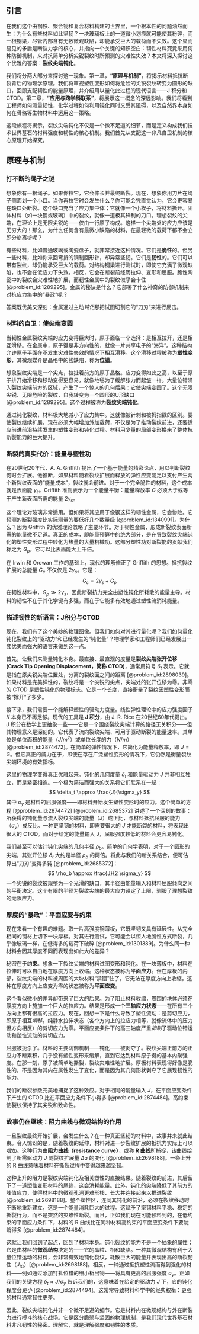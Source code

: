 ## 引言
在我们这个由钢铁、聚合物和复合材料构建的世界里，一个根本性的问题油然而生：为什么有些材料如此坚韧？一块玻璃板上的一道微小划痕就可能使其粉碎，而一根钢梁，尽管内部含有无数微观缺陷，却能承受巨大的载荷而不失效。这个显而易见的矛盾是断裂力学的核心，并指向一个关键的知识空白：韧性材料究竟采用何种防御机制，来对抗简单分析尖锐裂纹时所预测的灾难性失效？本文将深入探讨这个优雅的答案：**裂纹尖端钝化**。

我们将分两大部分来探讨这一现象。第一章，**“原理与机制”**，将揭示材料抵抗断裂背后的物理学原理。我们将审视塑性变形如何将危险的尖锐裂纹转变为圆形的缺口，回顾支配韧性的能量原理，并介绍用以量化此过程的现代语言——J 积分和 CTOD。第二章，**“应用与跨学科联系”**，将展示这一概念的深远影响。我们将看到工程师如何测量韧性，化学过程如何利用钝化同时又受其阻碍，以及自然界本身如何在骨骼等生物材料中运用这一策略。

这段旅程将揭示，裂纹尖端钝化不仅是一个微不足道的细节，而是定义构成我们技术世界基石的材料强度和韧性的核心机制。我们首先从支配这一非凡自卫机制的核心原理开始探究。

## 原理与机制

### 打不断的绳子之谜

想象你有一根绳子。如果你拉它，它会伸长并最终断裂。现在，想象你用刀片在绳子侧面划一个小口。当你再拉它时会发生什么？你可能会凭直觉认为，它会更容易在缺口处断裂。这个缺口充当了应力集中体；它就像一个小楔子，将材料撕开。固体材料（如一块钢或玻璃）中的裂纹，就像一道极其锋利的刀口。理想裂纹的尖端，在理论上是无限尖锐的——仅由一行原子构成。这样一个尖端处的应力应该是无穷大的！那么，为什么任何含有最微小缺陷的材料，在最轻微的载荷下都不会立即分崩离析呢？

有些材料，比如普通玻璃或陶瓷盘子，就非常接近这种情况。它们是**脆性**的。但另一些材料，比如你来回弯折的钢制回形针，却异常坚韧。它们是**韧性**的。它们可以带有裂纹，却仍能承受巨大的载荷。对结构钢梁进行测试时，即使它充满了微观缺陷，也不会在低应力下失效。相反，它会在断裂前经历拉伸、变形和屈服。脆性陶瓷中的裂纹会灾难性地扩展，而韧性金属中的裂纹似乎会卡住 [@problem_id:1289295]。金属的秘诀是什么？它部署了什么神奇的防御机制来对抗应力集中的“暴政”呢？

答案既优美又深刻：金属通过主动*钝化*那把试图切割它的“刀刃”来进行反击。

### 材料的自卫：使尖端变圆

当韧性金属裂纹尖端的应力变得巨大时，原子面临一个选择：是相互拉开，还是相互滑移。在金属中，原子键是非方向性的，就像一片共享电子的“海洋”。这种结构允许原子平面在不发生灾难性失效的情况下相互滑移。这个滑移过程被称为**塑性变形**，其微观媒介是晶格中的线缺陷，称为**位错**。

想象裂纹尖端是一个尖点，拉扯着前方的原子晶格。应力变得如此之高，以至于原子排开始滑移和移动变得更容易，就像地毯为了缓解张力而起皱一样。大量位错涌入裂纹尖端前方的区域，产生了一个惊人的几何后果：它使尖端变圆了。这个无限尖锐、无限危险的裂纹，自我转变为一个圆形的U形缺口 [@problem_id:1289295]。这个过程被称为**裂纹尖端钝化**。

通过钝化裂纹，材料极大地减小了应力集中。这就像被针刺和被拇指戳的区别。要使裂纹继续扩展，现在必须大幅增加外加载荷，不仅是为了推动裂纹前进，还要适应前进前沿持续发生的塑性变形和钝化过程。材料用少量的局部变形换来了整体抗断裂能力的巨大提升。

### 断裂的真实代价：能量与塑性功

在20世纪20年代，A. A. Griffith 提出了一个基于能量的精彩论点，用以判断裂纹何时会扩展。他推断，如果材料随着裂纹扩展而释放的弹性应变能足以支付产生两个新裂纹表面的“能量成本”，裂纹就会前进。对于一个完全脆性的材料，这个成本就是表面能 $\gamma_s$。Griffith 准则表示为一个能量平衡：能量释放率 $G$ 必须大于或等于产生新表面所需的能量 $2\gamma_s$。

这个理论对玻璃非常适用。但如果将其应用于像钢这样的韧性金属，它会惨败。它预测的断裂强度比实际测量的要低好几个数量级 [@problem_id:1340991]。为什么？因为 Griffith 的优雅理论忽略了主要环节。对于韧性金属，形成新裂纹表面所需的能量微不足道。真正的成本，即能量预算中的绝大部分，是在导致裂纹尖端钝化的塑性变形过程中转化为热量的大量机械功。这部分塑性功对断裂能的贡献我们称之为 $G_p$，它可以比表面能大上千倍。

在 Irwin 和 Orowan 工作的基础上，现代的理解修正了 Griffith 的思想。抵抗裂纹扩展的总能量 $G_c$ 不仅仅是 $2\gamma_s$。它是：
$$
G_c = 2\gamma_s + G_p
$$
在韧性材料中，$G_p \gg 2\gamma_s$，因此断裂抗力完全由塑性钝化所耗散的能量主导。材料的韧性不在于其化学键有多强，而在于它能多有效地通过塑性流消耗能量。

### 描述韧性的新语言：J积分与CTOD

现在，我们有了这个美妙的物理图像。但我们如何对其进行量化呢？我们如何量化钝化裂纹上的“驱动力”和已经发生的“钝化量”？物理学家和工程师们已经发展出一套优美而强大的语言来做到这一点。

首先，让我们来测量钝化本身。最直接、最直观的度量是**裂纹尖端张开位移 (Crack Tip Opening Displacement，简称 CTOD)**，通常用符号 $\delta_t$ 表示。它就是指在原尖锐尖端位置处，分离的裂纹面之间的距离 [@problem_id:2898039]。如果材料是完美弹性的，裂纹将是一个尖锐的尖点，尖端处的张开位移为零。非零的 CTOD 是塑性钝化的物理标志。它是一个长度，直接衡量了裂纹因塑性变形而被“撑开”了多少。

接下来，我们需要一个能解释塑性的驱动力度量。线性弹性理论中的应力强度因子 $K$ 本身已不再足够。现代的工具是 **J 积分**，由 J. R. Rice 在20世纪60年代提出。J 积分在数学上更抽象一些——它是一个围绕裂纹尖端计算的路径无关积分——但其物理意义是深刻的。它代表了流向裂纹尖端、可用于驱动断裂的能量速率。其单位是单位面积的能量（$J/m^2$）或单位长度的力（$N/m$）[@problem_id:2874472]。在简单的弹性情况下，它简化为能量释放率，即 $J=G$。但它真正的威力在于，即使在存在广泛塑性变形的情况下，它仍然是衡量裂纹尖端环境的有效指标。

这里的物理学变得真正优雅起来。钝化的几何度量 $\delta_t$ 和能量驱动力 $J$ 并非相互独立，而是紧密相连。一个极为简洁而强大的关系将它们联系在一起：
$$
\delta_t \approx \frac{J}{\sigma_y}
$$
其中 $\sigma_y$ 是材料的屈服强度——即材料开始发生塑性变形时的应力。这个简单的方程 [@problem_id:2874472] [@problem_id:2685372] 讲述了一个深刻的故事：所获得的钝化量与流入裂纹尖端的能量（$J$）成正比，与材料抵抗屈服的能力（$\sigma_y$）成反比。一种更坚韧的材料，即需要很大的 $J$ 才能断裂的材料，将表现出很大的 CTOD。而对于给定的能量输入 $J$，屈服强度较低的材料会更容易钝化。

我们甚至可以估计钝化尖端的几何半径 $\rho_b$。简单的几何学表明，对于一个圆形的尖端，其张开位移 $\delta_t$ 大约是半径 $\rho_b$ 的两倍。将此与我们的新关系结合，便可估算出“刀刃”变得多钝 [@problem_id:2685372]：
$$
\rho_b \approx \frac{J}{2 \sigma_y}
$$
一个尖锐的裂纹被规整为一个光滑的缺口，其半径由能量输入和材料屈服倾向之间的平衡决定。这个有限的半径为裂纹尖端的最大应力设定了上限，驯服了理想裂纹的无限应力。

### 厚度的“暴政”：平面应变与约束

现在来看一个有趣的难题。取一片高强度钢薄板，它既坚韧又具有延展性。从完全相同的钢材上切下一块厚板。对其进行测试，它可能会以惊人地脆性方式断裂，几乎像玻璃一样，在低得多的载荷下破碎 [@problem_id:1301389]。为什么同一种材料会因其厚度不同而表现出如此大的差异？

秘密在于**约束**。想象一下裂纹尖端的材料试图变形和钝化。在一块薄板中，材料在拉伸时可以自由地在厚度方向上收缩。这种状态被称为**平面应力**。但在厚板的内部，裂纹尖端的材料被周围的大块材料“禁锢”住了。它无法在厚度方向上收缩。这种在厚度方向上应变为零的状态被称为**平面应变**。

这个看似微小的差异却带来了巨大的后果。为了阻止材料收缩，周围的块体必须在厚度方向上施加一个巨大的拉应力。结果是形成一个**三轴应力状态**——在所有三个方向上都有很高的拉应力。现在，回想一下是什么导致了塑性流动：是剪切应力，即原子相互*滑移*。纯静水拉伸状态（各个方向上的拉应力相等，就像流体中的压力但方向相反）的剪切应力为零。平面应变条件下的高三轴度严重*抑制*了驱动位错运动和塑性流动的剪切应力。

屈服被扼杀了。材料的主要防御机制——钝化——被剥夺了。裂纹尖端正前方的正应力不断累积，几乎没有塑性变形来缓解，直到它达到材料原子键的基本内聚强度。在那一刻，原子被简单地撕裂，裂纹灾难性地扩展。厚板材料表现得好像是脆性的，不是因为其内在属性发生了变化，而是因为其几何形状剥夺了它展现韧性的能力。

我们的断裂参数完美地捕捉了这种效应。对于相同的能量输入 $J$，在平面应变条件下产生的 CTOD 比在平面应力条件下小得多 [@problem_id:2874484]。高约束使裂纹保持了其尖锐和致命性。

### 故事仍在继续：阻力曲线与微观结构的作用

一旦裂纹最终开始扩展，会发生什么？在一种真正坚韧的材料中，故事并未就此结束。令人惊讶的是，随着裂纹的延伸，材料对进一步裂纹扩展的抵抗力实际上可以*增加*。这种行为由**阻力曲线（resistance curve）**，或称 **R 曲线**所捕捉，该曲线绘制了所需驱动力 $J$ 随裂纹扩展量 $\Delta a$ 的变化 [@problem_id:2698188]。一条上升的 R 曲线意味着材料在撕裂过程中变得越来越坚韧。

这种上升的阻力是裂纹尖端钝化及相关塑性的直接结果。随着裂纹的前进，其后留下了一道塑性变形材料的尾迹，这会消耗能量。此外，钝化的尖端降低了其前方的峰值应力，使得材料中的微观孔洞更难形核、长大并连接起来以推进裂纹 [@problem_id:2698188]。整个塑性区，连同其钝化的前沿，必须在裂纹移动时不断地重新建立，这是一个能量消耗巨大的过程。这赋予了坚韧材料平稳、稳定的撕裂行为，而不是突然的灾难性断裂。而且，正如我们现在可能预料到的，在低约束的平面应力条件下，材料的 R 曲线比在同种材料高约束的平面应变条件下要陡峭得多 [@problem_id:2874484]。

这就让我们回到了起点，回到了材料本身。钝化裂纹的能力不是一个抽象的属性；它是由材料的**微观结构**决定的——它的晶粒、相和缺陷。一种其微观结构有利于大量位错运动的材料，会非常有效地钝化裂纹，耗散巨大的能量并表现出高的断裂韧性（$J_{IC}$）[@problem_id:2698188]。相反，一种通过抵抗塑性流而得到强化的材料——例如通过添加钉扎位错的细小析出物——将具有更高的屈服强度 $\sigma_y$。正如我们的关键方程 $\delta_t \approx J/\sigma_y$ 告诉我们的，这意味着在给定的驱动力 $J$ 下，它的钝化程度会*更小* [@problem_id:2874494]。这常常导致材料科学中的经典权衡：更强的材料通常韧性更差。

因此，裂纹尖端钝化并非一个微不足道的细节。它是材料内在微观结构与外在断裂力进行搏斗的核心战场。它是区分脆弱与坚固的物理机制，是我们现代世界基石材料非凡韧性的秘密。理解它，就是理解强度和韧性的本质。

